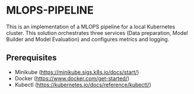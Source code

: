 # MLOPS-PIPELINE

This is an implementation of a MLOPS pipeline for a local Kubernetes cluster. This solution orchestrates three services (Data preparation, Model Builder and Model Evaluation) and configures metrics and logging.

## Prerequisites

- Minikube (https://minikube.sigs.k8s.io/docs/start/)
- Docker (https://www.docker.com/get-started/)
- Kubectl (https://kubernetes.io/docs/reference/kubectl/)
